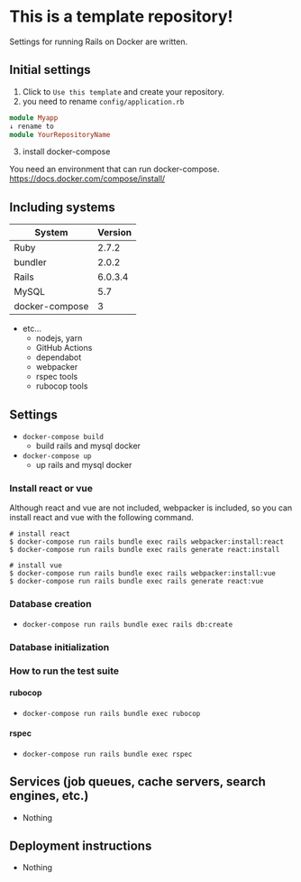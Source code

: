 # This is a template repository!

Settings for running Rails on Docker are written.

## Initial settings

1. Click to `Use this template` and create your repository.
1. you need to rename `config/application.rb`

```config/application.rb
module Myapp
↓ rename to
module YourRepositoryName
```
3. install docker-compose

You need an environment that can run docker-compose. 
https://docs.docker.com/compose/install/


## Including systems
| System | Version |
|---|---|
| Ruby | 2.7.2 |
| bundler | 2.0.2 |
| Rails | 6.0.3.4 |
| MySQL | 5.7 |
| docker-compose | 3 |

- etc...
  - nodejs, yarn
  - GitHub Actions
  - dependabot
  - webpacker
  - rspec tools
  - rubocop tools

## Settings

- `docker-compose build`
  - build rails and mysql docker
- `docker-compose up`
  - up rails and mysql docker

### Install react or vue

Although react and vue are not included, webpacker is included, so you can install react and vue with the following command.

```
# install react
$ docker-compose run rails bundle exec rails webpacker:install:react
$ docker-compose run rails bundle exec rails generate react:install

# install vue
$ docker-compose run rails bundle exec rails webpacker:install:vue
$ docker-compose run rails bundle exec rails generate react:vue
```

### Database creation

- `docker-compose run rails bundle exec rails db:create`

### Database initialization

### How to run the test suite

#### rubocop
- `docker-compose run rails bundle exec rubocop`

#### rspec
- `docker-compose run rails bundle exec rspec`

## Services (job queues, cache servers, search engines, etc.)

- Nothing

## Deployment instructions

- Nothing
